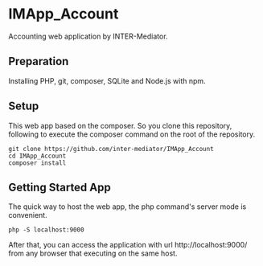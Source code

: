 # IMApp_Account
Accounting web application by INTER-Mediator.

## Preparation
Installing PHP, git, composer, SQLite and Node.js with npm.

## Setup
This web app based on the composer. So you clone this repository, following to execute the composer command on the root of the repository.
```
git clone https://github.com/inter-mediator/IMApp_Account
cd IMApp_Account
composer install
```

## Getting Started App
The quick way to host the web app, the php command's server mode is convenient.
```
php -S localhost:9000
```
After that, you can access the application with url http://localhost:9000/ from any browser that executing on the same host.
